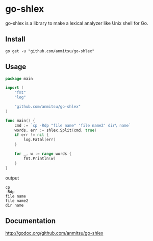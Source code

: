 # go-shlex

go-shlex is a library to make a lexical analyzer like Unix shell for
Go.

## Install

    go get -u "github.com/anmitsu/go-shlex"

## Usage

```go
package main

import (
    "fmt"
    "log"

    "github.com/anmitsu/go-shlex"
)

func main() {
    cmd := `cp -Rdp "file name" 'file name2' dir\ name`
    words, err := shlex.Split(cmd, true)
    if err != nil {
        log.Fatal(err)
    }

    for _, w := range words {
        fmt.Println(w)
    }
}
```
output

    cp
    -Rdp
    file name
    file name2
    dir name

## Documentation

http://godoc.org/github.com/anmitsu/go-shlex

